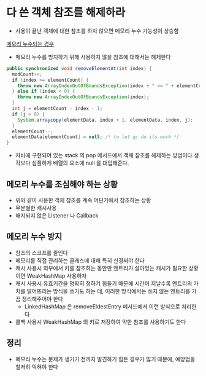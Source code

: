 # 다 쓴 객체 참조를 해제하라
- 사용이 끝난 객체에 대한 참조를 하지 않으면 메모리 누수 가능성이 상승함

[메모리 누수되는 경우](https://github.com/pch8388/study-java-base/blob/9dffc1e3c8fafdfc19d9240b7deaec8fa7056d19/src/test/java/me/study/base/effective/item7/StackTest.java)

- 메모리 누수를 방지하기 위해 사용하지 않을 참조에 대해서는 해제한다
```java
public synchronized void removeElementAt(int index) {
  modCount++;
  if (index >= elementCount) {
    throw new ArrayIndexOutOfBoundsException(index + " >= " + elementCount);
  } else if (index < 0) {
    throw new ArrayIndexOutOfBoundsException(index);
  }
  int j = elementCount - index - 1;
  if (j > 0) {
    System.arraycopy(elementData, index + 1, elementData, index, j);
  }
  elementCount--;
  elementData[elementCount] = null; /* to let gc do its work */
}
```
- 자바에 구현되어 있는 stack 의 pop 메서드에서 객체 참조를 해제하는 방법이다.생각보다 심플하게 배열의 요소에 null 을 대입해준다.

## 메모리 누수를 조심해야 하는 상황
- 위와 같이 사용한 객체 참조를 계속 어딘가에서 참조하는 상황
- 무분별한 캐시사용
- 해지되지 않은 Listener 나 Callback

## 메모리 누수 방지
- 참조의 스코프를 줄인다
- 메모리를 직접 관리하는 클래스에 대해 특히 신경써야 한다
- 캐시 사용시 외부에서 키를 참조하는 동안만 엔트리가 살아있는 캐시가 필요한 상황이면 WeakHashMap 사용하자
- 캐시 사용시 유효기간을 명확히 정하기 힘들기 때문에 시간이 지날수록 엔트리의 가치를 떨어뜨리는 방식을 쓰기도 하는 데, 이러한 방식에서는 쓰지 않는 엔트리를 가끔 정리해주어야 한다
  - LinkedHashMap 은 removeEldestEntry 메서드에서 이런 방식으로 처리한다
- 콜백 사용시 WeakHashMap 의 키로 저장하여 약한 참조를 사용하기도 한다

## 정리
- 메모리 누수는 문제가 생기기 전까지 발견하기 힘든 경우가 많기 때문에, 예방법을 철저히 익혀야 한다
